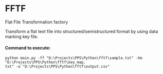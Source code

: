 # FFTF
Flat File Transformation factory

Transform a flat text file into structured/semistructured format by using data marking key file.

#### Command to execute:
```
python main.py -ff "D:\Projects\PPS\Python\fftf\sample.txt" -km "D:\Projects\PPS\Python\fftf\key_map.
txt" -o "D:\Projects\PPS\Python\fftf\output.csv"
```

